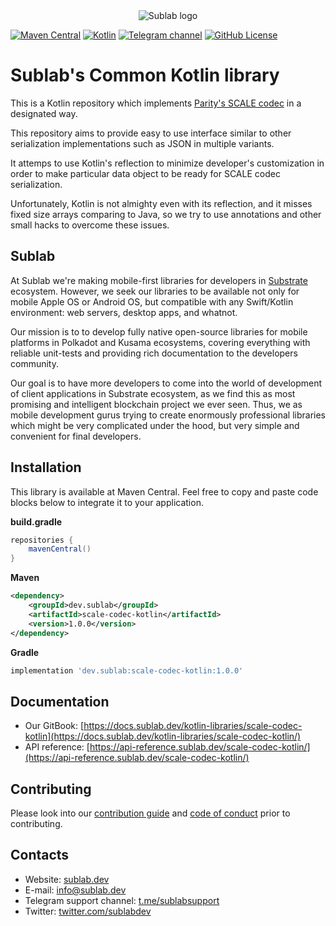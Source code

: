 <div align="center">

  <picture>
    <source media="(prefers-color-scheme: dark)" srcset="https://sublab.dev/logo_light.png">
    <img alt="Sublab logo" src="https://sublab.dev/logo.png">
  </picture>

</div>

[![Maven Central](https://img.shields.io/maven-central/v/dev.sublab/common-kotlin)](https://mvnrepository.com/artifact/dev.sublab/common-kotlin)
[![Kotlin](https://img.shields.io/badge/kotlin-1.7.21-blue.svg?logo=kotlin)](http://kotlinlang.org)
[![Telegram channel](https://img.shields.io/badge/chat-telegram-green.svg?logo=telegram)](https://t.me/sublabsupport)
[![GitHub License](https://img.shields.io/badge/license-Apache%20License%202.0-blue.svg?style=flat)](http://www.apache.org/licenses/LICENSE-2.0)

# Sublab's Common Kotlin library

This is a Kotlin repository which implements [Parity's SCALE codec](https://docs.substrate.io/reference/scale-codec/) in a designated way. 

This repository aims to provide easy to use interface similar to other serialization implementations such as JSON in multiple variants. 

It attemps to use Kotlin's reflection to minimize developer's customization in order to make particular data object to be ready for SCALE codec serialization.

Unfortunately, Kotlin is not almighty even with its reflection, and it misses fixed size arrays comparing to Java, so we try to use annotations and other small hacks to overcome these issues.

## Sublab

At Sublab we're making mobile-first libraries for developers in [Substrate](https://substrate.io) ecosystem. However, we seek our libraries to be available not only for mobile Apple OS or Android OS, but compatible with any Swift/Kotlin environment: web servers, desktop apps, and whatnot.

Our mission is to to develop fully native open-source libraries for mobile platforms in Polkadot and Kusama ecosystems, covering everything with reliable unit-tests and providing rich documentation to the developers community. 

Our goal is to have more developers to come into the world of development of client applications in Substrate ecosystem, as we find this as most promising and intelligent blockchain project we ever seen. Thus, we as mobile development gurus trying to create enormously professional libraries which might be very complicated under the hood, but very simple and convenient for final developers.

## Installation

This library is available at Maven Central. Feel free to copy and paste code blocks below to integrate it to your application.

**build.gradle**

```groovy
repositories {
    mavenCentral()
}
```

**Maven**

```xml
<dependency>
    <groupId>dev.sublab</groupId>
    <artifactId>scale-codec-kotlin</artifactId>
    <version>1.0.0</version>
</dependency>
```

**Gradle**

```groovy
implementation 'dev.sublab:scale-codec-kotlin:1.0.0'
```

## Documentation

- Our GitBook: [https://docs.sublab.dev/kotlin-libraries/scale-codec-kotlin](https://docs.sublab.dev/kotlin-libraries/scale-codec-kotlin/)
- API reference: [https://api-reference.sublab.dev/scale-codec-kotlin/](https://api-reference.sublab.dev/scale-codec-kotlin/)

## Contributing

Please look into our [contribution guide](CONTRIBUTING.md) and [code of conduct](CODE_OF_CONDUCT.md) prior to contributing.

## Contacts

- Website: [sublab.dev](https://sublab.dev)
- E-mail: [info@sublab.dev](mailto:info@sublab.dev)
- Telegram support channel: [t.me/sublabsupport](t.me/sublabsupport)
- Twitter: [twitter.com/sublabdev](https://twitter.com/sublabdev)

